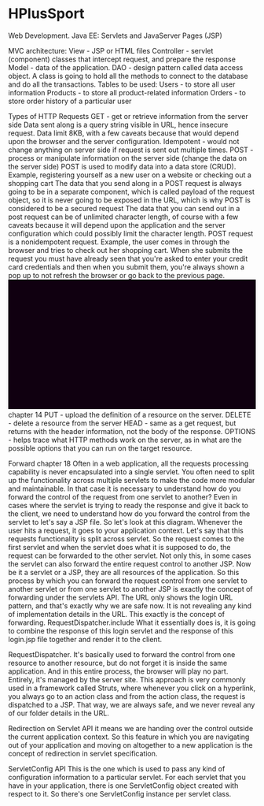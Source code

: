 # HPlusSport
Web Development. Java EE: Servlets and JavaServer Pages (JSP)

MVC architecture:
View - JSP or HTML files
Controller - servlet (component) classes that intercept request, and prepare the response
Model - data of the application.
DAO - design pattern called data access object. A class is going to hold all the methods to connect to the database and do all the transactions.
Tables to be used:
Users - to store all user information
Products - to store all product-related information
Orders - to store order history of a particular user

Types of HTTP Requests
GET - get or retrieve information from the server side
    Data sent along is a query string visible in URL, hence insecure request.
    Data limit 8KB, with a few caveats because that would depend upon the browser and the server configuration.
    Idempotent - would not change anything on server side if request is sent out multiple times. 
POST - process or manipulate information on the server side (change the data on the server side)
    POST is used to modify data into a data store (CRUD).
        Example, registering yourself as a new user on a website or checking out a shopping cart
    The data that you send along in a POST request is always going to be in a separate component, which is called payload of the request object, so it is never going to be exposed in the URL, which is why POST is considered to be a secured request
    The data that you can send out in a post request can be of unlimited character length, of course with a few caveats because it will depend upon the application and the server configuration which could possibly limit the character length.
    POST request is a nonidempotent request.
        Example, the user comes in through the browser and tries to check out her shopping cart. When she submits the request you must have already seen that you're asked to enter your credit card credentials and then when you submit them, you're always shown a pop up to not refresh the browser or go back to the previous page.
    ![](pic/POST%20Request%20Nonidempotent.png)
    chapter 14
PUT - upload the definition of a resource on the server. 
DELETE - delete a resource from the server
HEAD - same as a get request, but returns with the header information, not the body of the response. 
OPTIONS - helps trace what HTTP methods work on the server, as in what are the possible options that you can run on the target resource.

Forward
chapter 18
Often in a web application, all the requests processing capability is never encapsulated into a single servlet. You often need to split up the functionality across multiple servlets to make the code more modular and maintainable. In that case it is necessary to understand how do you forward the control of the request from one servlet to another? Even in cases where the servlet is trying to ready the response and give it back to the client, we need to understand how do you forward the control from the servlet to let's say a JSP file. So let's look at this diagram. Whenever the user hits a request, it goes to your application context. Let's say that this requests functionality is split across servlet. So the request comes to the first servlet and when the servlet does what it is supposed to do, the request can be forwarded to the other servlet. Not only this, in some cases the servlet can also forward the entire request control to another JSP. Now be it a servlet or a JSP, they are all resources of the application. So this process by which you can forward the request control from one servlet to another servlet or from one servlet to another JSP is exactly the concept of forwarding under the servlets API. 
The URL only shows the login URL pattern, and that's exactly why we are safe now. It is not revealing any kind of implementation details in the URL. This exactly is the concept of forwarding. 
RequestDispatcher.include
What it essentially does is, it is going to combine the response of this login servlet and the response of this login.jsp file together and render it to the client.

RequestDispatcher. 
It's basically used to forward the control from one resource to another resource, but do not forget it is inside the same application. And in this entire process, the browser will play no part. Entirely, it's managed by the server site. This approach is very commonly used in a framework called Struts, where whenever you click on a hyperlink, you always go to an action class and from the action class, the request is dispatched to a JSP. That way, we are always safe, and we never reveal any of our folder details in the URL. 

Redirection on Servlet API
it means we are handing over the control outside the current application context.
So this feature in which you are navigating out of your application and moving on altogether to a new application is the concept of redirection in servlet specification.

ServletConfig API
This is the one which is used to pass any kind of configuration information to a particular servlet.
For each servlet that you have in your application, there is one ServletConfig object created with respect to it. So there's one ServletConfig instance per servlet class.
